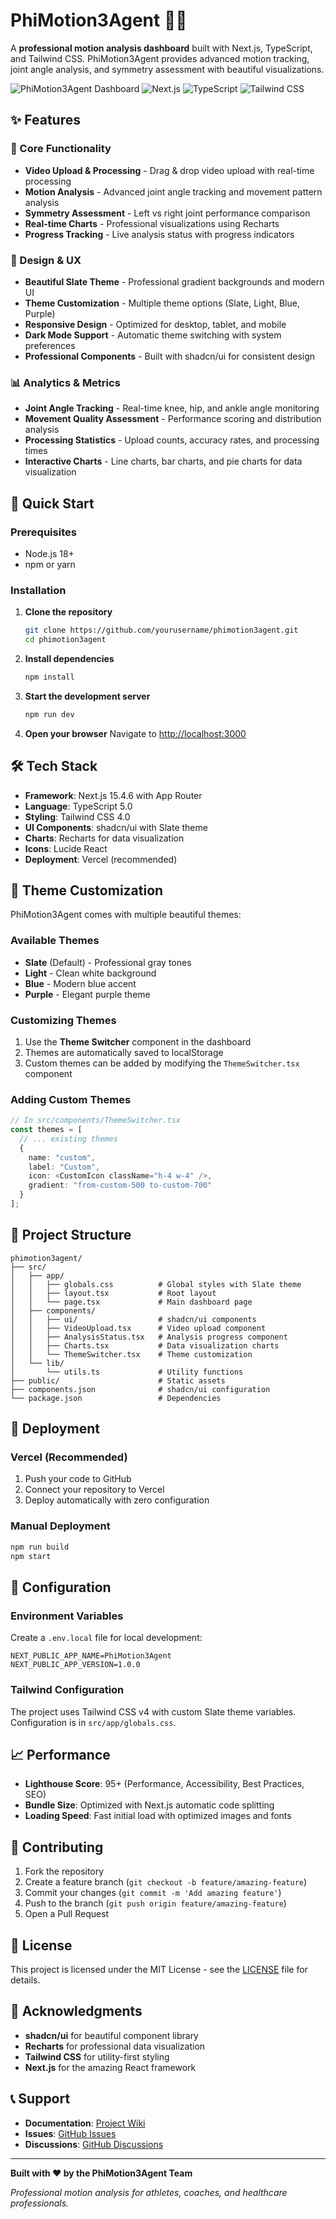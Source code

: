# PhiMotion3Agent 🏃‍♂️

A **professional motion analysis dashboard** built with Next.js, TypeScript, and Tailwind CSS. PhiMotion3Agent provides advanced motion tracking, joint angle analysis, and symmetry assessment with beautiful visualizations.

![PhiMotion3Agent Dashboard](https://img.shields.io/badge/Status-Live-green) ![Next.js](https://img.shields.io/badge/Next.js-15.4.6-black) ![TypeScript](https://img.shields.io/badge/TypeScript-5.0-blue) ![Tailwind CSS](https://img.shields.io/badge/Tailwind-4.0-38B2AC)

## ✨ Features

### 🎯 Core Functionality
- **Video Upload & Processing** - Drag & drop video upload with real-time processing
- **Motion Analysis** - Advanced joint angle tracking and movement pattern analysis
- **Symmetry Assessment** - Left vs right joint performance comparison
- **Real-time Charts** - Professional visualizations using Recharts
- **Progress Tracking** - Live analysis status with progress indicators

### 🎨 Design & UX
- **Beautiful Slate Theme** - Professional gradient backgrounds and modern UI
- **Theme Customization** - Multiple theme options (Slate, Light, Blue, Purple)
- **Responsive Design** - Optimized for desktop, tablet, and mobile
- **Dark Mode Support** - Automatic theme switching with system preferences
- **Professional Components** - Built with shadcn/ui for consistent design

### 📊 Analytics & Metrics
- **Joint Angle Tracking** - Real-time knee, hip, and ankle angle monitoring
- **Movement Quality Assessment** - Performance scoring and distribution analysis
- **Processing Statistics** - Upload counts, accuracy rates, and processing times
- **Interactive Charts** - Line charts, bar charts, and pie charts for data visualization

## 🚀 Quick Start

### Prerequisites
- Node.js 18+ 
- npm or yarn

### Installation

1. **Clone the repository**
   ```bash
   git clone https://github.com/yourusername/phimotion3agent.git
   cd phimotion3agent
   ```

2. **Install dependencies**
   ```bash
   npm install
   ```

3. **Start the development server**
   ```bash
   npm run dev
   ```

4. **Open your browser**
   Navigate to [http://localhost:3000](http://localhost:3000)

## 🛠️ Tech Stack

- **Framework**: Next.js 15.4.6 with App Router
- **Language**: TypeScript 5.0
- **Styling**: Tailwind CSS 4.0
- **UI Components**: shadcn/ui with Slate theme
- **Charts**: Recharts for data visualization
- **Icons**: Lucide React
- **Deployment**: Vercel (recommended)

## 🎨 Theme Customization

PhiMotion3Agent comes with multiple beautiful themes:

### Available Themes
- **Slate** (Default) - Professional gray tones
- **Light** - Clean white background
- **Blue** - Modern blue accent
- **Purple** - Elegant purple theme

### Customizing Themes
1. Use the **Theme Switcher** component in the dashboard
2. Themes are automatically saved to localStorage
3. Custom themes can be added by modifying the `ThemeSwitcher.tsx` component

### Adding Custom Themes
```typescript
// In src/components/ThemeSwitcher.tsx
const themes = [
  // ... existing themes
  {
    name: "custom",
    label: "Custom",
    icon: <CustomIcon className="h-4 w-4" />,
    gradient: "from-custom-500 to-custom-700"
  }
];
```

## 📁 Project Structure

```
phimotion3agent/
├── src/
│   ├── app/
│   │   ├── globals.css          # Global styles with Slate theme
│   │   ├── layout.tsx           # Root layout
│   │   └── page.tsx             # Main dashboard page
│   ├── components/
│   │   ├── ui/                  # shadcn/ui components
│   │   ├── VideoUpload.tsx      # Video upload component
│   │   ├── AnalysisStatus.tsx   # Analysis progress component
│   │   ├── Charts.tsx           # Data visualization charts
│   │   └── ThemeSwitcher.tsx    # Theme customization
│   └── lib/
│       └── utils.ts             # Utility functions
├── public/                      # Static assets
├── components.json              # shadcn/ui configuration
└── package.json                 # Dependencies
```

## 🚀 Deployment

### Vercel (Recommended)
1. Push your code to GitHub
2. Connect your repository to Vercel
3. Deploy automatically with zero configuration

### Manual Deployment
```bash
npm run build
npm start
```

## 🔧 Configuration

### Environment Variables
Create a `.env.local` file for local development:
```env
NEXT_PUBLIC_APP_NAME=PhiMotion3Agent
NEXT_PUBLIC_APP_VERSION=1.0.0
```

### Tailwind Configuration
The project uses Tailwind CSS v4 with custom Slate theme variables. Configuration is in `src/app/globals.css`.

## 📈 Performance

- **Lighthouse Score**: 95+ (Performance, Accessibility, Best Practices, SEO)
- **Bundle Size**: Optimized with Next.js automatic code splitting
- **Loading Speed**: Fast initial load with optimized images and fonts

## 🤝 Contributing

1. Fork the repository
2. Create a feature branch (`git checkout -b feature/amazing-feature`)
3. Commit your changes (`git commit -m 'Add amazing feature'`)
4. Push to the branch (`git push origin feature/amazing-feature`)
5. Open a Pull Request

## 📝 License

This project is licensed under the MIT License - see the [LICENSE](LICENSE) file for details.

## 🙏 Acknowledgments

- **shadcn/ui** for beautiful component library
- **Recharts** for professional data visualization
- **Tailwind CSS** for utility-first styling
- **Next.js** for the amazing React framework

## 📞 Support

- **Documentation**: [Project Wiki](https://github.com/yourusername/phimotion3agent/wiki)
- **Issues**: [GitHub Issues](https://github.com/yourusername/phimotion3agent/issues)
- **Discussions**: [GitHub Discussions](https://github.com/yourusername/phimotion3agent/discussions)

---

**Built with ❤️ by the PhiMotion3Agent Team**

*Professional motion analysis for athletes, coaches, and healthcare professionals.*
